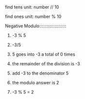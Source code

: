 find tens unit:
  number // 10
  
find ones unit:
  number % 10
  
Negative Modulo::::::::::::::::::::::

  1) -3 % 5
  
  2) -3/5
  
  3) 5 goes into -3 a total of 0 times
  
  4) the remainder of the division is -3
  
  5) add -3 to the denominator 5
  
  6) the modulo answer is 2
  
  7) -3 % 5 = 2

